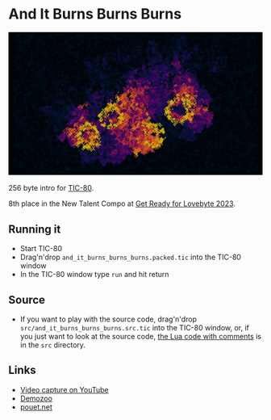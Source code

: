 # And It Burns Burns Burns

![And It Burns Burns Burns](screenshot.gif)

256 byte intro for [TIC-80](https://tic80.com).

8th place in the New Talent Compo at [Get Ready for Lovebyte 2023](https://demozoo.org/parties/4596/#competition_17612).

## Running it

* Start TIC-80
* Drag'n'drop `and_it_burns_burns_burns.packed.tic` into the TIC-80 window
* In the TIC-80 window type `run` and hit return

## Source

* If you want to play with the source code, drag'n'drop `src/and_it_burns_burns_burns.src.tic` into the TIC-80 window, or, if you just want to look at the source code, [the Lua code with comments](src/and_it_burns_burns_burns.lua) is in the `src` directory.

## Links

* [Video capture on YouTube](https://www.youtube.com/watch?v=N8G86tTRNjU)
* [Demozoo](https://demozoo.org/productions/317943/)
* [pouet.net](https://www.pouet.net/prod.php?which=93355)